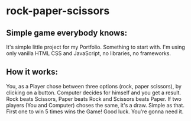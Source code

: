 # rock-paper-scissors

## Simple game everybody knows:

It's simple little project for my Portfolio. Something to start with. I'm using only vanilla HTML CSS and JavaScript, no libraries, no frameworks. 

## How it works:

You, as a Player chose between three options (rock, paper scissors), by clicking on a button. Computer decides for himself and you get a result.
Rock beats Scissors, Paper beats Rock and Scissors beats Paper. If two players (You and Computer) choses the same, it's a draw. Simple as that. First one to win 5 times wins the Game! Good luck. You're gonna need it.   